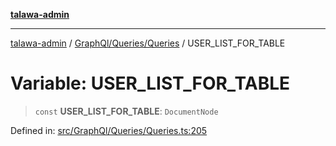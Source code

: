 [**talawa-admin**](../../../../README.md)

***

[talawa-admin](../../../../README.md) / [GraphQl/Queries/Queries](../README.md) / USER\_LIST\_FOR\_TABLE

# Variable: USER\_LIST\_FOR\_TABLE

> `const` **USER\_LIST\_FOR\_TABLE**: `DocumentNode`

Defined in: [src/GraphQl/Queries/Queries.ts:205](https://github.com/gautam-divyanshu/talawa-admin/blob/334f0f7773e45df65600a1da08d00c41806347e4/src/GraphQl/Queries/Queries.ts#L205)
